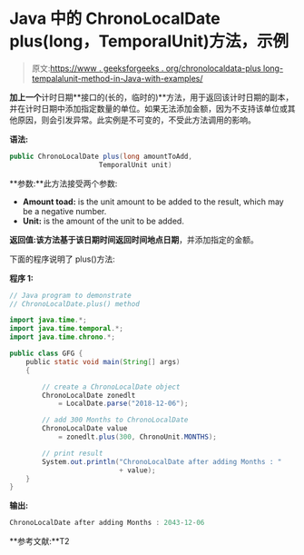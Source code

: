 # Java 中的 ChronoLocalDate plus(long，TemporalUnit)方法，示例

> 原文:[https://www . geeksforgeeks . org/chronolocaldata-plus long-tempalalunit-method-in-Java-with-examples/](https://www.geeksforgeeks.org/chronolocaldate-pluslong-temporalunit-method-in-java-with-examples/)

**加上一个**计时日期**接口的(长的，临时的)**方法，用于返回该计时日期的副本，并在计时日期中添加指定数量的单位。如果无法添加金额，因为不支持该单位或其他原因，则会引发异常。此实例是不可变的，不受此方法调用的影响。

**语法:**

```java
public ChronoLocalDate plus(long amountToAdd,
                      TemporalUnit unit)

```

**参数:**此方法接受两个参数:

*   **Amount toad:** is the unit amount to be added to the result, which may be a negative number.
*   **Unit:** is the amount of the unit to be added.

**返回值:**该方法基于该日期时间返回**时间地点日期**，并添加指定的金额。

下面的程序说明了 plus()方法:

**程序 1:**

```java
// Java program to demonstrate
// ChronoLocalDate.plus() method

import java.time.*;
import java.time.temporal.*;
import java.time.chrono.*;

public class GFG {
    public static void main(String[] args)
    {

        // create a ChronoLocalDate object
        ChronoLocalDate zonedlt
            = LocalDate.parse("2018-12-06");

        // add 300 Months to ChronoLocalDate
        ChronoLocalDate value
            = zonedlt.plus(300, ChronoUnit.MONTHS);

        // print result
        System.out.println("ChronoLocalDate after adding Months : "
                           + value);
    }
}
```

**输出:**

```java
ChronoLocalDate after adding Months : 2043-12-06

```

**参考文献:**T2